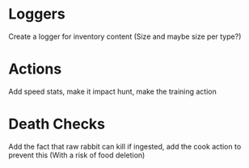 # Loggers
Create a logger for inventory content (Size and maybe size per type?)

# Actions
Add speed stats, make it impact hunt, make the training action

# Death Checks
Add the fact that raw rabbit can kill if ingested, add the cook action to prevent this (With a risk of food deletion)
